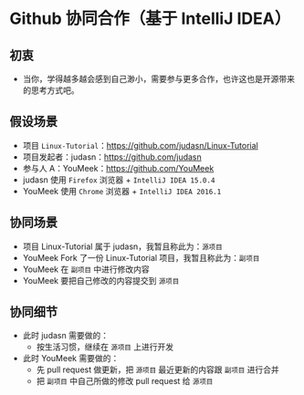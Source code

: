 # Github 协同合作（基于 IntelliJ IDEA）

## 初衷

- 当你，学得越多越会感到自己渺小，需要参与更多合作，也许这也是开源带来的思考方式吧。


## 假设场景

- 项目 `Linux-Tutorial`：<https://github.com/judasn/Linux-Tutorial>
- 项目发起者：judasn：<https://github.com/judasn>
- 参与人 A：YouMeek：<https://github.com/YouMeek>
- judasn 使用 `Firefox` 浏览器 + `IntelliJ IDEA 15.0.4`
- YouMeek 使用 `Chrome` 浏览器 + `IntelliJ IDEA 2016.1`


## 协同场景

- 项目 Linux-Tutorial 属于 judasn，我暂且称此为：`源项目`
- YouMeek Fork 了一份 Linux-Tutorial 项目，我暂且称此为：`副项目`
- YouMeek 在 `副项目` 中进行修改内容
- YouMeek 要把自己修改的内容提交到 `源项目`


## 协同细节

- 此时 judasn 需要做的：
    - 按生活习惯，继续在 `源项目` 上进行开发
- 此时 YouMeek 需要做的：
    - 先 pull request 做更新，把 `源项目` 最近更新的内容跟 `副项目` 进行合并
    - 把 `副项目` 中自己所做的修改 pull request 给 `源项目`

